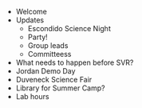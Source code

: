 - Welcome
- Updates
  - Escondido Science Night
  - Party!
  - Group leads
  - Committeess
- What needs to happen before SVR?
- Jordan Demo Day
- Duveneck Science Fair
- Library for Summer Camp?
- Lab hours